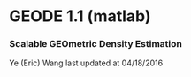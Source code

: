 # GEODE 1.1 (matlab)
### Scalable GEOmetric Density Estimation
Ye (Eric) Wang
last updated at 04/18/2016
